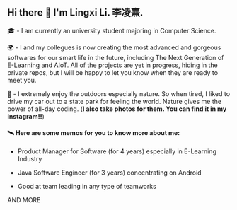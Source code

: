 ## Hi there 👋 I'm Lingxi Li. 李凌熹.

🎓 - I am currently an university student majoring in Computer Science.

🌍 - I and my collegues is now creating the most advanced and gorgeous softwares for our smart life in the future, including The Next Generation of E-Learning and AIoT. All of the projects are yet in progress, hiding in the private repos, but I will be happy to let you know when they are ready to meet you.

🚗 - I extremely enjoy the outdoors especially nature. So when tired, I liked to drive my car out to a state park for feeling the world. Nature gives me the power of all-day coding. (**I also take photos for them. You can find it in my instagram!!**)

#### 🛰️ Here are some memos for you to know more about me:

- Product Manager for Software (for 4 years) especially in E-Learning Industry

- Java Software Engineer (for 3 years) concentrating on Android

- Good at team leading in any type of teamworks

AND MORE
